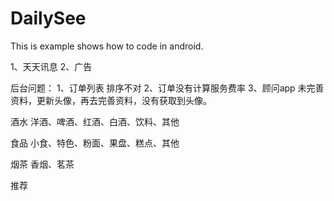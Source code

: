 DailySee
=========================

This is example shows how to code in android.

1、天天讯息
2、广告

后台问题：
1、订单列表 排序不对
2、订单没有计算服务费率
3、顾问app 未完善资料，更新头像，再去完善资料，没有获取到头像。

酒水
洋酒、啤酒、红酒、白酒、饮料、其他

食品
小食、特色、粉面、果盘、糕点、其他

烟茶
香烟、茗茶

推荐
